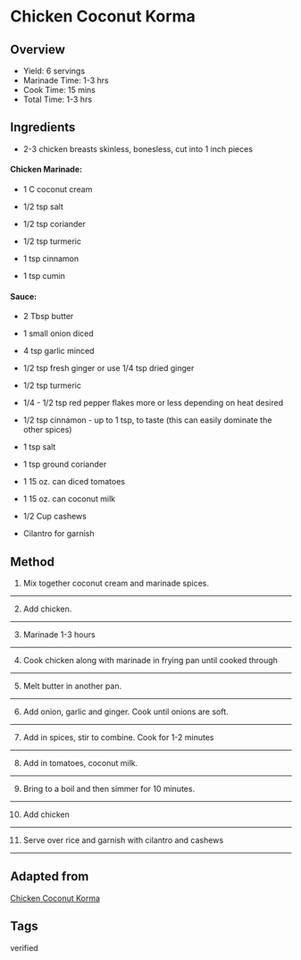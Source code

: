# Chicken Coconut Korma

## Overview

- Yield: 6 servings
- Marinade Time: 1-3 hrs
- Cook Time: 15 mins
- Total Time: 1-3 hrs

## Ingredients

- 2-3 chicken breasts skinless, bonesless, cut into 1 inch pieces

#### Chicken Marinade:

- 1 C coconut cream

- 1/2 tsp salt

- 1/2 tsp coriander

- 1/2 tsp turmeric

- 1 tsp cinnamon

- 1 tsp cumin

#### Sauce:

- 2 Tbsp butter

- 1 small onion diced

- 4 tsp garlic minced

- 1/2 tsp fresh ginger or use 1/4 tsp dried ginger

- 1/2 tsp turmeric

- 1/4 - 1/2 tsp red pepper flakes more or less depending on heat desired

- 1/2 tsp cinnamon - up to 1 tsp, to taste (this can easily dominate the other spices)

- 1 tsp salt

- 1 tsp ground coriander

- 1 15 oz. can diced tomatoes

- 1 15 oz. can coconut milk

- 1/2 Cup cashews

- Cilantro for garnish

## Method

1. Mix together coconut cream and marinade spices.
---

2. Add chicken.
---

3. Marinade 1-3 hours
---

4. Cook chicken along with marinade in frying pan until cooked through
---

5. Melt butter in another pan.
---

6. Add onion, garlic and ginger. Cook until onions are soft.
---

7. Add in spices, stir to combine. Cook for 1-2 minutes
---

8. Add in tomatoes, coconut milk.
---

9. Bring to a boil and then simmer for 10 minutes.
---

10. Add chicken
---

11. Serve over rice and garnish with cilantro and cashews
---

## Adapted from

[Chicken Coconut Korma](https://www.yourhomebasedmom.com/chicken-coconut-korma/)

## Tags
verified
